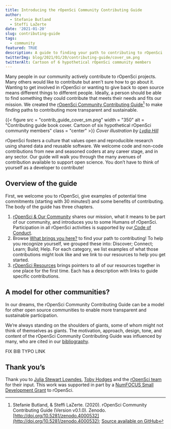 ```yaml
---
title: Introducing the rOpenSci Community Contributing Guide
author:
  - Stefanie Butland
  - Steffi LaZerte
date: '2021-01-20'
slug: contributing-guide
tags:
  - community
featured: TRUE
description: A guide to finding your path to contributing to rOpenSci 
twitterImg: blog/2021/01/20/contributing-guide/cover_sm.png
twitterAlt: Cartoon of 6 hypothetical rOpenSci community members
---
```


Many people in our community actively contribute to rOpenSci projects. Many others would like to contribute but aren’t sure how to go about it. 
Wanting to get involved in rOpenSci or wanting to give back to open source means different things to different people. 
Ideally, a person should be able to find something they could contribute that meets their needs and fits our mission. 
We created the [rOpenSci Community Contributing Guide](https://contributing.ropensci.org/)[^1] to make finding paths to contributing more transparent and sustainable.

{{< figure src = "contrib_guide_cover_sm.png" width = "350" alt = "Contributing guide book cover. Cartoon of six hypothetical rOpenSci community members" class = "center" >}}
_Cover illustration by [Lydia Hill](https://www.lydiakahill.com/)_


rOpenSci fosters a culture that values open and reproducible research using shared data and reusable software. 
We welcome code and non-code contributions from new and seasoned coders at any career stage, and in any sector. 
Our guide will walk you through the many avenues of contribution available to support open science. 
You don’t have to think of yourself as a developer to contribute! 

## Overview of the guide

First, we welcome you to rOpenSci, give examples of potential time commitments (starting with 30 minutes!) and some benefits of contributing. 
The body of the guide has three chapters.

1. [rOpenSci & Our Community](https://contributing.ropensci.org/intro.html) shares our mission, what it means to be part of our community, and introduces you to some Humans of rOpenSci. Participation in all rOpenSci activities is supported by our[ Code of Conduct](https://contributing.ropensci.org/resources.html#conduct).
2. Browse [What brings you here?](https://contributing.ropensci.org/motivations.html) to find your path to contributing! To help you recognize yourself, we grouped these into: Discover; Connect; Learn; Build; Help. For each category, we list examples of what those contributions might look like and we link to our resources to help you get started. 
3. [rOpenSci Resources](https://contributing.ropensci.org/resources.html) brings pointers to all of our resources together in one place for the first time. Each has a description with links to guide specific contributions.


## A model for other communities?

In our dreams, the rOpenSci Community Contributing Guide can be a model for other open source communities to enable more transparent and sustainable participation.

We’re always standing on the shoulders of giants, some of whom might not think of themselves as giants. 
The motivation, approach, design, tone, and content of the rOpenSci Community Contributing Guide was influenced by many, who are cited in our [bibliography](https://contributing.ropensci.org/bibiliography.html).

FIX BIB TYPO LINK


## Thank you’s

Thank you to [Julia Stewart Lowndes](/author/julia-stewart-lowndes/), [Toby Hodges](https://github.com/tobyhodges) and the [rOpenSci team](/about/#team) for their input. This work was supported in part by a [NumFOCUS Small Development Grant](https://numfocus.org/programs/sustainability) to rOpenSci.

[^1]: Stefanie Butland, & Steffi LaZerte. (2020). rOpenSci Community Contributing Guide (Version v0.1.0). Zenodo. [http://doi.org/10.5281/zenodo.4000532](http://doi.org/10.5281/zenodo.4000532); [Source available on GitHub](https://github.com/ropensci-org/contributing-guidance)

